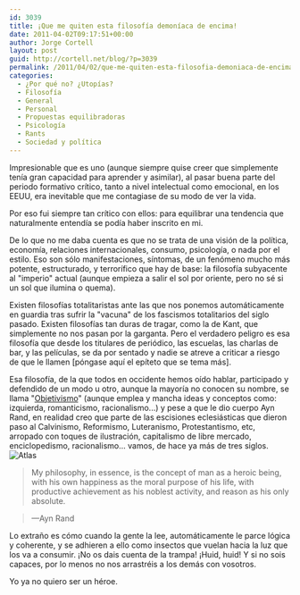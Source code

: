 ```yaml
---
id: 3039
title: ¡Que me quiten esta filosofía demoníaca de encima!
date: 2011-04-02T09:17:51+00:00
author: Jorge Cortell
layout: post
guid: http://cortell.net/blog/?p=3039
permalink: /2011/04/02/que-me-quiten-esta-filosofia-demoniaca-de-encima/
categories:
  - ¿Por qué no? ¿Utopías?
  - Filosofí­a
  - General
  - Personal
  - Propuestas equilibradoras
  - Psicología
  - Rants
  - Sociedad y polí­tica
---
```

Impresionable que es uno (aunque siempre quise creer que simplemente tenía gran capacidad para aprender y asimilar), al pasar buena parte del periodo formativo crítico, tanto a nivel intelectual como emocional, en los EEUU, era inevitable que me contagiase de su modo de ver la vida.

Por eso fui siempre tan crítico con ellos: para equilibrar una tendencia que naturalmente entendía se podía haber inscrito en mi.
  
De lo que no me daba cuenta es que no se trata de una visión de la política, economía, relaciones internacionales, consumo, psicología, o nada por el estilo. Eso son sólo manifestaciones, síntomas, de un fenómeno mucho más potente, estructurado, y terrorífico que hay de base: la filosofía subyacente al "imperio" actual (aunque empieza a salir el sol por oriente, pero no sé si un sol que ilumina o quema).

Existen filosofías totalitaristas ante las que nos ponemos automáticamente en guardia tras sufrir la "vacuna" de los fascismos totalitarios del siglo pasado. Existen filosofías tan duras de tragar, como la de Kant, que simplemente no nos pasan por la garganta. Pero el verdadero peligro es esa filosofía que desde los titulares de periódico, las escuelas, las charlas de bar, y las películas, se da por sentado y nadie se atreve a criticar a riesgo de que le llamen [póngase aquí el epíteto que se tema más].

Esa filosofía, de la que todos en occidente hemos oído hablar, participado y defendido de un modo u otro, aunque la mayoría no conocen su nombre, se llama "[Objetivismo](http://es.wikipedia.org/wiki/Objetivismo)" (aunque emplea y mancha ideas y conceptos como: izquierda, romanticismo, racionalismo...) y pese a que le dio cuerpo Ayn Rand, en realidad creo que parte de las escisiones eclesiásticas que dieron paso al Calvinismo, Reformismo, Luteranismo, Protestantismo, etc, arropado con toques de ilustración, capitalismo de libre mercado, enciclopedismo, racionalismo... vamos, de hace ya más de tres siglos.<img class="aligncenter" src="http://farm4.static.flickr.com/3163/3144335090_2d75f28c5d.jpg" alt="Atlas" />

> My philosophy, in essence, is the concept of man as a heroic being, with his own happiness as the moral purpose of his life, with productive achievement as his noblest activity, and reason as his only absolute.
  
> —Ayn Rand

Lo extraño es cómo cuando la gente la lee, automáticamente le parce lógica y coherente, y se adhieren a ello como insectos que vuelan hacia la luz que los va a consumir. ¡No os dais cuenta de la trampa! ¡Huid, huid! Y si no sois capaces, por lo menos no nos arrastréis a los demás con vosotros.

Yo ya no quiero ser un héroe.